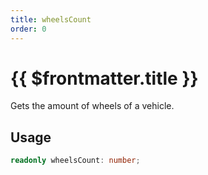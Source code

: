 ```yaml
---
title: wheelsCount
order: 0
---
```


# {{ $frontmatter.title }}

Gets the amount of wheels of a vehicle.

## Usage

```ts
readonly wheelsCount: number;
```
